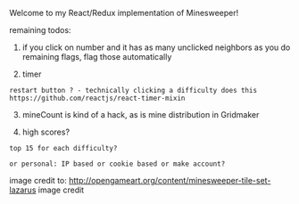 Welcome to my React/Redux implementation of Minesweeper! 


remaining todos:

  1) if you click on number and it has as many unclicked neighbors as you do remaining flags, flag those automatically 

  2) timer 

    restart button ? - technically clicking a difficulty does this  
    https://github.com/reactjs/react-timer-mixin

  3) mineCount is kind of a hack, as is mine distribution in Gridmaker

  4) high scores?

    top 15 for each difficulty?

    or personal: IP based or cookie based or make account?

  
image credit to:
http://opengameart.org/content/minesweeper-tile-set-lazarus image credit 
